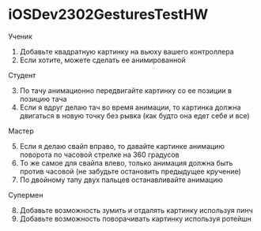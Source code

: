 iOSDev2302GesturesTestHW
========================
Ученик

1. Добавьте квадратную картинку на вьюху вашего контроллера
2. Если хотите, можете сделать ее анимированной

Студент

3. По тачу анимационно передвигайте картинку со ее позиции в позицию тача 
4. Если я вдруг делаю тач во время анимации, то картинка должна двигаться в новую точку без рывка (как будто она едет себе и все)

Мастер

5. Если я делаю свайп вправо, то давайте картинке анимацию поворота по часовой стрелке на 360 градусов
6. То же самое для свайпа влево, только анимация должна быть против часовой (не забудьте остановить предыдущее кручение)
7. По двойному тапу двух пальцев останавливайте анимацию

Супермен

8. Добавьте возможность зумить и отдалять картинку используя пинч
9. Добавьте возможность поворачивать картинку используя ротейшн
